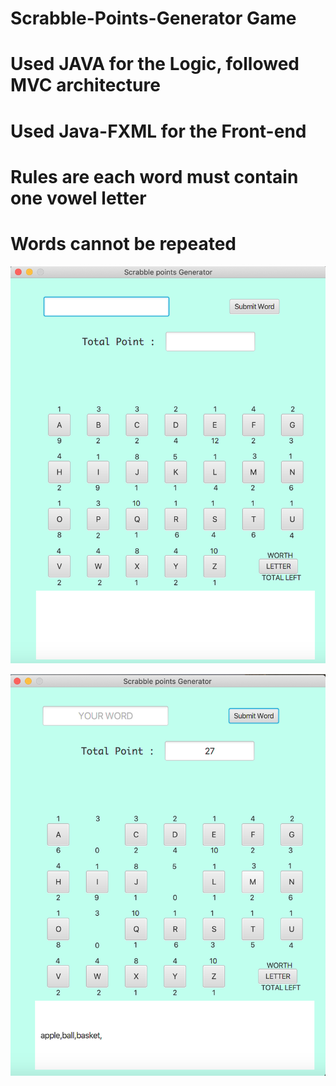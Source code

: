 # Scrabble-Points-Generator Game
# Used JAVA for the Logic, followed MVC architecture
# Used Java-FXML for the Front-end
# Rules are each word must contain one vowel letter
# Words cannot be repeated



![](images/1.png)

![](images/2.png)
